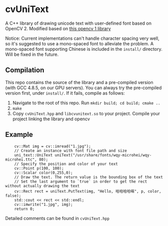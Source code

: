 # cvUniText

A C++ library of drawing unicode text with user-defined font based on OpenCV 2.
Modified based on [this opencv 1 library](https://github.com/buaabyl/cvPutUniText)

Notice: Current implementations can't handle character spacing very well, so it's suggested to use a mono-spaced font to alleviate the problem. A mono-spaced font supporting Chinese is included in the `install/` directory. Will be fixed in the future.

## Compilation

This repo contains the source of the library and a pre-compiled version (with GCC 4.8.5, on our GPU servers). You can always try the pre-compiled version first, under `install/`. If it fails, compile as follows:

1. Navigate to the root of this repo. Run `mkdir build; cd build; cmake ..`
2. `make`
3. Copy `cvUniText.hpp` and `libcvunitext.so` to your project. Compile your project linking the library and opencv

## Example
```
    cv::Mat img = cv::imread("1.jpg");
    // Create an instance with font file path and size
    uni_text::UniText uniText("/usr/share/fonts/wqy-microhei/wqy-microhei.ttc", 80);
    // Specify the position and color of your text
    cv::Point p(100, 100);
    cv::Scalar color(0,255,0);
    // Draw the text. The return value is the bounding box of the text
    // Set the last argument to `true` in order to get the rect without actually drawing the text
    cv::Rect rect = uniText.PutText(img, "Hello, 哈哈哈哈嗝", p, color, false);
    std::cout << rect << std::endl;
    cv::imwrite("1.jpg", img);
    return 0;
```

Detailed comments can be found in `cvUniText.hpp`
